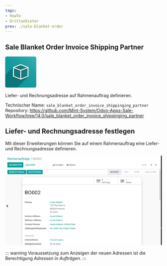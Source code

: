 ```yaml
---
tags:
- HowTo
- Drittanbieter
prev: ./sale-blanket-order
---
```

## Sale Blanket Order Invoice Shipping Partner
![icon_oms_box](assets/icon_oms_box.png)

Liefer- und Rechnungsadresse auf Rahmenauftrag definieren.

Technischer Name: `sale_blanket_order_invoice_shippinging_partner`\
Repository: <https://github.com/Mint-System/Odoo-Apps-Sale-Workflow/tree/14.0/sale_blanket_order_invoice_shippinging_partner>

## Liefer- und Rechnungsadresse festlegen

Mit dieser Erweiterungen können Sie auf einem Rahmenauftrag eine Liefer- und Rechnungsadresse definieren.

![Sale Blanket Order Invoice Shipping Partner](assets/Sale%20Blanket%20Order%20Invoice%20Shipping%20Partner.gif)

::: warning
Voraussetzung zum Anzeigen der neuen Adressen ist die Berechtigung *Adressen in Aufträgen*.
:::